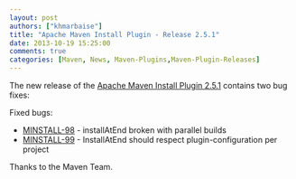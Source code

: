 ```yaml
---
layout: post
authors: ["khmarbaise"]
title: "Apache Maven Install Plugin - Release 2.5.1"
date: 2013-10-19 15:25:00
comments: true
categories: [Maven, News, Maven-Plugins,Maven-Plugin-Releases]
---
```

The new release of the [Apache Maven Install Plugin 2.5.1](https://maven.apache.org/plugins/maven-install-plugin/)
contains two bug fixes:

Fixed bugs:

 * [MINSTALL-98](https://issues.apache.org/jira/browse/MINSTALL-98) - installAtEnd broken with parallel builds
 * [MINSTALL-99](https://issues.apache.org/jira/browse/MINSTALL-99)  - InstallAtEnd should respect plugin-configuration per project

Thanks to the Maven Team.
